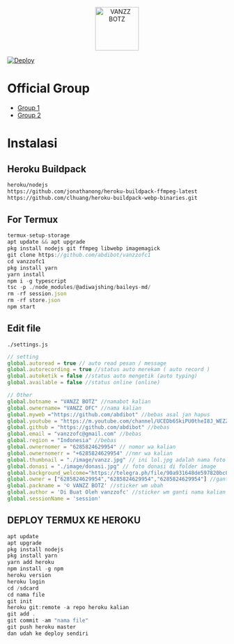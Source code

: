 <p align="center">
<img src="https://github.com/abdibot/vanzzofc1/blob/master/image/vanzz.jpg" alt="VANZZ BOTZ" width="100"/>

[![Deploy](https://www.herokucdn.com/deploy/button.svg)](https://heroku.com/deploy?template=https://github.com/abdibot/vanzzofc1/)


# Official Group
- [Group 1](https://chat.whatsapp.com/KdLwTm1ZIgK7Jqyui22kLc)
- [Group 2](https://chat.whatsapp.com/Lx0C83vuq5CCcR9FLoQre5)


# Instalasi
## Heroku Buildpack
```bash
heroku/nodejs
https://github.com/jonathanong/heroku-buildpack-ffmpeg-latest
https://github.com/clhuang/heroku-buildpack-webp-binaries.git
```
## For Termux
```ts
termux-setup-storage
apt update && apt upgrade
pkg install nodejs git ffmpeg libwebp imagemagick
git clone https://github.com/abdibot/vanzzofc1
cd vanzzofc1
pkg install yarn
yarn install
npm i -g typescript
tsc -p ./node_modules/@adiwajshing/baileys-md/
rm -rf session.json
rm -rf store.json
npm start
```


## Edit file
`./settings.js`
```ts
// setting 
global.autoread = true // auto read pesan / message
global.autorecording = true //status auto merekam ( auto record )
global.autoketik = false //status auto mengetik (auto typing)
global.available = false //status online (online)

// Other
global.botname = "VANZZ BOTZ" //namabot kalian
global.ownername= "VANZZ OFC" //nama kalian
global.myweb ="https://github.com/abdibot" //bebas asal jan hapus
global.youtube = "https://m.youtube.com/channel/UCEDb6SkiPU0theI8J_WEZZA" //bebas asal jan hapus
global.github = "https://github.com/abdibot" //bebas
global.email = "vanzzofc@gmail.com" //bebas
global.region = "Indonesia" //bebas
global.ownernomer = "6285824629954" // nomor wa kalian
global.ownernomerr = "+6285824629954" //nmr wa kalian
global.thumbnail = "./image/vanzz.jpg" // ini lol.jpg adalah nama foto di folder image. untuk foto bot
global.donasi = "./image/donasi.jpg" // foto donasi di folder image
global.background_welcome="https://telegra.ph/file/90a931648de597820bc08.jpg" // maks size 30kb, agar welcome image nya tdk delay
global.owner = ["6285824629954","6285824629954","6285824629954"] //ganti agar fitur owner bisa di gunakan
global.packname = '© VANZZ BOTZ' //sticker wm ubah
global.author = 'Di Buat Oleh vanzzofc' //sticker wm ganti nama kalian
global.sessionName = 'session'
```


## DEPLOY TERMUX KE HEROKU
```ts
apt update
apt upgrade
pkg install nodejs 
pkg install yarn
yarn add heroku
npm install -g npm
heroku version
heroku login
cd /sdcard
cd nama file
git init
heroku git:remote -a repo heroku kalian
git add .
git commit -am "nama file"
git push heroku master
dan udah ke deploy sendiri
```
